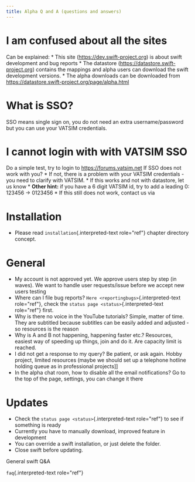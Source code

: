 ```yaml
---
title: Alpha Q and A (questions and answers)
---
```


I am confused about all the sites
=================================

Can be explained: \* This site (<https://dev.swift-project.org>) is
about swift development and bug reports \* The datastore
(<https://datastore.swift-project.org>) contains the mappings and alpha
users can download the swift development versions. \* The alpha
downloads can be downloaded from
<https://datastore.swift-project.org/page/alpha.html>

What is SSO?
============

SSO means single sign on, you do not need an extra username/password but
you can use your VATSIM credentials.

I cannot login with with VATSIM SSO
===================================

Do a simple test, try to login to <https://forums.vatsim.net> If SSO
does not work with you? \* If not, there is a problem with your VATSIM
credentials - you need to clarify with VATSIM. \* If this works and not
with datastore, let us know \* **Other hint:** if you have a 6 digit
VATSIM id, try to add a leading 0: 123456 -\> 0123456 \* If this still
does not work, contact us via

Installation
============

-   Please read `installation`{.interpreted-text role="ref"} chapter
    directory concept.

General
=======

-   My account is not approved yet. We approve users step by step (in
    waves). We want to handle user requests/issue before we accept new
    users testing
-   Where can I file bug reports?
    `Here <reportingbugs>`{.interpreted-text role="ref"}, check the
    `status page <status>`{.interpreted-text role="ref"} first.
-   Why is there no voice in the YouTube tutorials? Simple, matter of
    time. They are subtitled because subtitles can be easily added and
    adjusted - so resources is the reason
-   Why is A and B not happening, happening faster etc.? Resources,
    easiest way of speeding up things, join and do it. Are capacity
    limit is reached.
-   I did not get a response to my query? Be patient, or ask again.
    Hobby project, limited resources (maybe we should set up a telephone
    hotline holding queue as in professional projects\]\]
-   In the alpha chat room, how to disable all the email notifications?
    Go to the top of the page, settings, you can change it there

Updates
=======

-   Check the `status page <status>`{.interpreted-text role="ref"} to
    see if something is ready
-   Currently you have to manually download, improved feature in
    development
-   You can override a swift installation, or just delete the folder.
-   Close swift before updating.

General swift Q&A

`faq`{.interpreted-text role="ref"}
